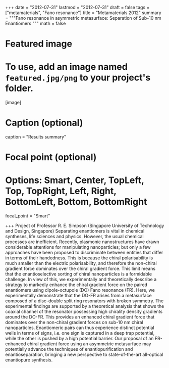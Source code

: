 
+++
date = "2012-07-31"
lastmod = "2012-07-31"
draft = false
tags = ["metamaterials", "Fano resonance"]
title = "Metamaterials 2012"
summary = """Fano resonance in asymmetric metasurface: Separation of Sub-10 nm Enantiomers
"""
math = false

# Featured image
# To use, add an image named `featured.jpg/png` to your project's folder. 
[image]
  # Caption (optional)
  caption = "Results summary"
  
  # Focal point (optional)
  # Options: Smart, Center, TopLeft, Top, TopRight, Left, Right, BottomLeft, Bottom, BottomRight
  focal_point = "Smart"

+++
Project of Professor R. E. Simpson (Singapore University of Technology and Design, Singapore) 
‎Separating enantiomers is vital in chemical syntheses, life sciences and physics. However, the usual chemical processes are inefficient.  Recently, plasmonic nanostructures have drawn considerable attentions for manipulating nanoparticles; but only a few approaches have been proposed to discriminate between entities that differ in terms of their handedness. This is because the chiral polarisability is much smaller than the electric polarisability, and therefore the non-chiral gradient force dominates over the chiral gradient force. This limit means that the enantioselective sorting of chiral nanoparticles is a formidable challenge. In view of this, we experimentally and theoretically describe a strategy to markedly enhance the chiral gradient force on the paired enantiomers using dipole-octupole (DO) Fano resonance (FR). Here, we experimentally demonstrate that the DO-FR arises from a metasurface composed of a disc-double split ring resonators with broken symmetry. The experimental findings are supported by a theoretical analysis that shows the coaxial channel of the resonator possessing high chirality density gradients around the DO-FR. This provides an enhanced chiral gradient force that dominates over the non-chiral gradient forces on sub-10 nm chiral nanoparticles. Enantiomeric pairs can thus experience distinct potential wells in terms of signs, i.e. one sign is captured in a deep trap potential, while the other is pushed by a high potential barrier. Our proposal of an FR-enhanced chiral gradient force using an asymmetric metasurface may potentially advance the techniques of enantiopurification and enantioseparation, bringing a new perspective to state-of-the-art all-optical enantiopure synthesis. 
